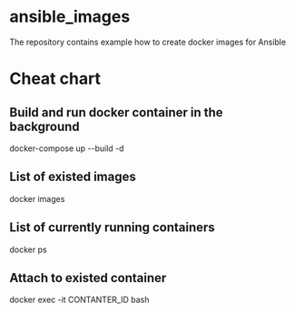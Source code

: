 # ansible_images
The repository contains example how to create docker images for Ansible

# Cheat chart

## Build and run docker container in the background
docker-compose up --build -d

## List of existed images
docker images

## List of currently running containers
docker ps

## Attach to existed container
docker exec -it CONTANTER_ID bash

